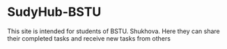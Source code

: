 # SudyHub-BSTU
This site is intended for students of BSTU. Shukhova. Here they can share their completed tasks and receive new tasks from others
